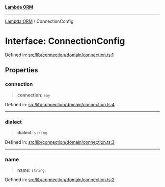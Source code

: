 [**Lambda ORM**](../README.md)

***

[Lambda ORM](../README.md) / ConnectionConfig

# Interface: ConnectionConfig

Defined in: [src/lib/connection/domain/connection.ts:1](https://github.com/lambda-orm/lambdaorm/blob/ba6243bf966eaef6437cd89eb7738a84e374ceb0/src/lib/connection/domain/connection.ts#L1)

## Properties

### connection

> **connection**: `any`

Defined in: [src/lib/connection/domain/connection.ts:4](https://github.com/lambda-orm/lambdaorm/blob/ba6243bf966eaef6437cd89eb7738a84e374ceb0/src/lib/connection/domain/connection.ts#L4)

***

### dialect

> **dialect**: `string`

Defined in: [src/lib/connection/domain/connection.ts:3](https://github.com/lambda-orm/lambdaorm/blob/ba6243bf966eaef6437cd89eb7738a84e374ceb0/src/lib/connection/domain/connection.ts#L3)

***

### name

> **name**: `string`

Defined in: [src/lib/connection/domain/connection.ts:2](https://github.com/lambda-orm/lambdaorm/blob/ba6243bf966eaef6437cd89eb7738a84e374ceb0/src/lib/connection/domain/connection.ts#L2)

